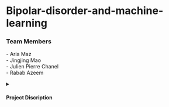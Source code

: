 # Bipolar-disorder-and-machine-learning

<h3 align="left">Team Members</h3>
- Aria Maz <br>
- Jingjing Mao <br> 
- Julien Pierre Chanel <br>
- Rabab Azeem <br>
<p><p>
  
  <details>
<summary><h4>Project Discription</h4></summary>
Bipolar disorder, especially bipolar II disorder, is known to have a high suicide and self-harm rate, and a high misdiagnosis rate. This project is an attempt to identify patients with bipolar II disorder among a group of healthy controls and patients with major depressive disorder. We use the motor activity data collected by the motion-sensitive sensor at Haukland University Hospital, Bergen, Norway and applied a convolutional neural network and a long short-term memory network with corresponding accuracies of 63.48% and 75.7% respectively.
